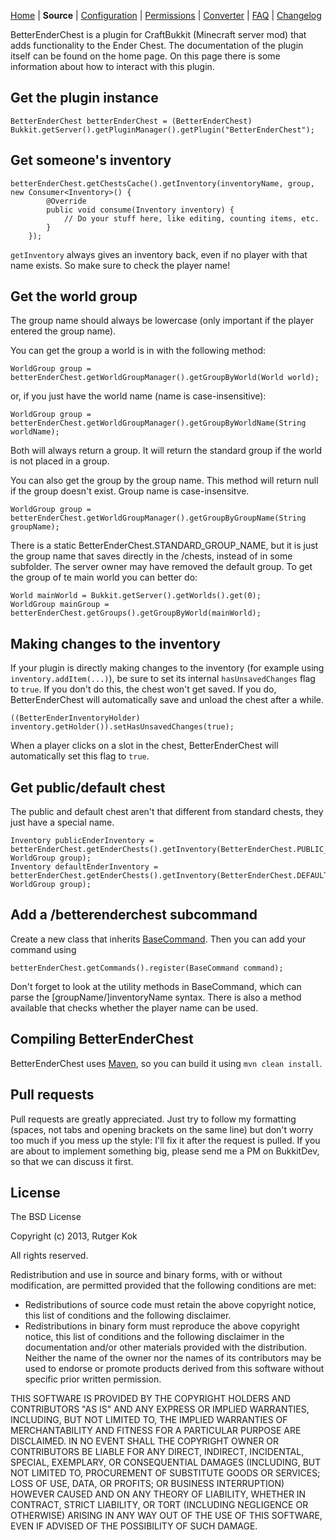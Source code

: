 [Home](http://dev.bukkit.org/bukkit-mods/ender-chest/) |
**Source** | 
[Configuration](http://dev.bukkit.org/bukkit-mods/ender-chest/pages/reference/config-file/) | 
[Permissions](http://dev.bukkit.org/bukkit-mods/ender-chest/pages/reference/permissions/) |
[Converter](http://dev.bukkit.org/bukkit-mods/ender-chest/pages/reference/converter/) |
[FAQ](http://dev.bukkit.org/bukkit-mods/ender-chest/pages/reference/frequently-asked-questions/) | 
[Changelog](http://dev.bukkit.org/bukkit-mods/ender-chest/pages/reference/changelog/)

BetterEnderChest is a plugin for CraftBukkit (Minecraft server mod) that adds functionality to the Ender Chest. The documentation of the plugin itself can be found on the home page. On this page there is some information about how to interact with this plugin.

## Get the plugin instance

    BetterEnderChest betterEnderChest = (BetterEnderChest) Bukkit.getServer().getPluginManager().getPlugin("BetterEnderChest");

## Get someone's inventory

    betterEnderChest.getChestsCache().getInventory(inventoryName, group, new Consumer<Inventory>() {
            @Override
            public void consume(Inventory inventory) {
                // Do your stuff here, like editing, counting items, etc.
            }
        });

`getInventory` always gives an inventory back, even if no player with that name exists. So make sure to check the player name!

## Get the world group

The group name should always be lowercase (only important if the player entered the group name).

You can get the group a world is in with the following method:

    WorldGroup group = betterEnderChest.getWorldGroupManager().getGroupByWorld(World world);
    
or, if you just have the world name (name is case-insensitive):

    WorldGroup group = betterEnderChest.getWorldGroupManager().getGroupByWorldName(String worldName);
    
Both will always return a group. It will return the standard group if the world is not placed in a group.

You can also get the group by the group name. This method will return null if the group doesn't exist. Group name is case-insensitve.

    WorldGroup group = betterEnderChest.getWorldGroupManager().getGroupByGroupName(String groupName);

There is a static BetterEnderChest.STANDARD_GROUP_NAME, but it is just the group name that saves directly in the /chests, instead of in some subfolder. The server owner may have removed the default group. To get the group of te main world you can better do:

    World mainWorld = Bukkit.getServer().getWorlds().get(0);
    WorldGroup mainGroup = betterEnderChest.getGroups().getGroupByWorld(mainWorld);
    
## Making changes to the inventory
If your plugin is directly making changes to the inventory (for example using `inventory.addItem(...)`),
be sure to set its internal `hasUnsavedChanges` flag to `true`.
If you don't do this, the chest won't get saved. If you do, BetterEnderChest will automatically save and unload the chest after a while.

    ((BetterEnderInventoryHolder) inventory.getHolder()).setHasUnsavedChanges(true);

When a player clicks on a slot in the chest, BetterEnderChest will automatically set this flag to `true`.

## Get public/default chest
The public and default chest aren't that different from standard chests, they just have a special name.

    Inventory publicEnderInventory = betterEnderChest.getEnderChests().getInventory(BetterEnderChest.PUBLIC_CHEST_NAME, WorldGroup group);
    Inventory defaultEnderInventory = betterEnderChest.getEnderChests().getInventory(BetterEnderChest.DEFAULT_CHEST_NAME, WorldGroup group);

## Add a /betterenderchest subcommand
Create a new class that inherits [BaseCommand](https://github.com/rutgerkok/BetterEnderChest/blob/master/src/nl/rutgerkok/betterenderchest/command/BaseCommand.java). Then you can add your command using 

    betterEnderChest.getCommands().register(BaseCommand command);

Don't forget to look at the utility methods in BaseCommand, which can parse the [groupName/]inventoryName syntax. There is also a method available that checks whether the player name can be used.

## Compiling BetterEnderChest
BetterEnderChest uses [Maven](http://maven.apache.org/download.cgi), so you can build it using `mvn clean install`.

## Pull requests
Pull requests are greatly appreciated. Just try to follow my formatting (spaces, not tabs and opening brackets on the same line) but don't worry too much if you mess up the style: I'll fix it after the request is pulled. If you are about to implement something big, please send me a PM on BukkitDev, so that we can discuss it first.

## License
The BSD License

Copyright (c) 2013, Rutger Kok

All rights reserved.

Redistribution and use in source and binary forms, with or without modification, are permitted provided that the following conditions are met:

* Redistributions of source code must retain the above copyright notice, this list of conditions and the following disclaimer.
* Redistributions in binary form must reproduce the above copyright notice, this list of conditions and the following disclaimer in the documentation and/or other materials provided with the distribution. Neither the name of the owner nor the names of its contributors may be used to endorse or promote products derived from this software without specific prior written permission.

THIS SOFTWARE IS PROVIDED BY THE COPYRIGHT HOLDERS AND CONTRIBUTORS "AS IS" AND ANY EXPRESS OR IMPLIED WARRANTIES, INCLUDING, BUT NOT LIMITED TO, THE IMPLIED WARRANTIES OF MERCHANTABILITY AND FITNESS FOR A PARTICULAR PURPOSE ARE DISCLAIMED. IN NO EVENT SHALL THE COPYRIGHT OWNER OR CONTRIBUTORS BE LIABLE FOR ANY DIRECT, INDIRECT, INCIDENTAL, SPECIAL, EXEMPLARY, OR CONSEQUENTIAL DAMAGES (INCLUDING, BUT NOT LIMITED TO, PROCUREMENT OF SUBSTITUTE GOODS OR SERVICES; LOSS OF USE, DATA, OR PROFITS; OR BUSINESS INTERRUPTION) HOWEVER CAUSED AND ON ANY THEORY OF LIABILITY, WHETHER IN CONTRACT, STRICT LIABILITY, OR TORT (INCLUDING NEGLIGENCE OR OTHERWISE) ARISING IN ANY WAY OUT OF THE USE OF THIS SOFTWARE, EVEN IF ADVISED OF THE POSSIBILITY OF SUCH DAMAGE.
